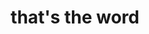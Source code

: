 ---
permalink: /
title: that's the word
img: thats-the-word-img.png
src: https://github.com/iamtheib/thats-the-word
dist: thats-the-word-v0.1.zip
category: projects
---